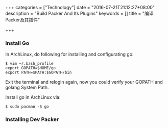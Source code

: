 +++
categories = ["Technology"]
date = "2016-07-21T21:12:27+08:00"
description = "Build Packer And Its Plugins"
keywords = []
title = "编译Packer及其插件"

+++
### Install Go
In ArchLinux, do following for installing and configurating go:    

```
$ vim ~/.bash_profile
export GOPATH=$HOME/go
export PATH=$PATH:$GOPATH/bin
```
Exit the terminal and relogin again, now you could verify your GOPATH and golang System Path.    

Install go in ArchLinux via:    

```
$ sudo pacman -S go
```

### Installing Dev Packer

